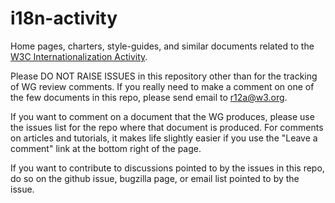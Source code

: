 # i18n-activity
Home pages, charters, style-guides, and similar documents related to the [W3C Internationalization Activity](https://www.w3.org/International/).

Please DO NOT RAISE ISSUES in this repository other than for the tracking of WG review comments.  If you really need to make a comment on one of the few documents in this repo, please send email to r12a@w3.org.  

If you want to comment on a document that the WG produces, please use the issues list for the repo where that document is produced. For comments on articles and tutorials, it makes life slightly easier if you use the "Leave a comment" link at the bottom right of the page.

If you want to contribute to discussions pointed to by the issues in this repo, do so on the github issue, bugzilla page, or email list pointed to by the issue.

